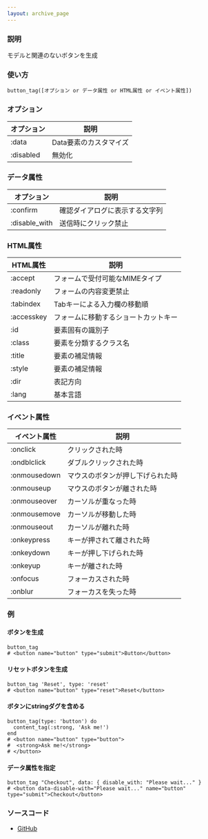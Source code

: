```yaml
---
layout: archive_page
---
```

### 説明
モデルと関連のないボタンを生成

### 使い方
    button_tag([オプション or データ属性 or HTML属性 or イベント属性])

### オプション

オプション     | 説明
----------|--------------
:data     | Data要素のカスタマイズ
:disabled | 無効化

### データ属性

オプション         | 説明
--------------|----------------
:confirm      | 確認ダイアログに表示する文字列
:disable_with | 送信時にクリック禁止

### HTML属性

HTML属性   | 説明
-----------|-------------------
:accept    | フォームで受付可能なMIMEタイプ
:readonly  | フォームの内容変更禁止
:tabindex  | Tabキーによる入力欄の移動順
:accesskey | フォームに移動するショートカットキー
:id        | 要素固有の識別子
:class     | 要素を分類するクラス名
:title     | 要素の補足情報
:style     | 要素の補足情報
:dir       | 表記方向
:lang      | 基本言語

### イベント属性

イベント属性     | 説明
-------------|--------------------
:onclick     | クリックされた時
:ondblclick  | ダブルクリックされた時
:onmousedown | マウスのボタンが押し下げられた時
:onmouseup   | マウスのボタンが離された時
:onmouseover | カーソルが重なった時
:onmousemove | カーソルが移動した時
:onmouseout  | カーソルが離れた時
:onkeypress  | キーが押されて離された時
:onkeydown   | キーが押し下げられた時
:onkeyup     | キーが離された時
:onfocus     | フォーカスされた時
:onblur      | フォーカスを失った時

### 例
#### ボタンを生成
    button_tag
    # <button name="button" type="submit">Button</button>

#### リセットボタンを生成
    button_tag 'Reset', type: 'reset'
    # <button name="button" type="reset">Reset</button>

#### ボタンにstringダグを含める
    button_tag(type: 'button') do
      content_tag(:strong, 'Ask me!')
    end
    # <button name="button" type="button">
    #  <strong>Ask me!</strong>
    # </button>

#### データ属性を指定
    button_tag "Checkout", data: { disable_with: "Please wait..." }
    # <button data-disable-with="Please wait..." name="button" type="submit">Checkout</button>

### ソースコード
* [GitHub](https://github.com/rails/rails/blob/ac30e389ecfa0e26e3d44c1eda8488ddf63b3ecc/actionview/lib/action_view/helpers/form_tag_helper.rb#L506)